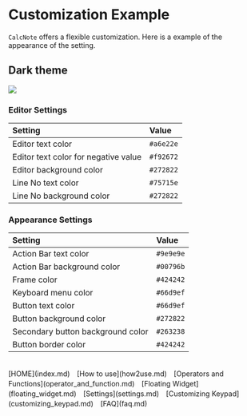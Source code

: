 # Customization Example
`CalcNote` offers a flexible customization. Here is a example of the appearance of the setting.

## Dark theme
<img src="https://raw.githubusercontent.com/burton999dev/CalcNoteHelp/master/images/all/theme_dark.png">

### Editor Settings
|Setting|Value|
|:-----------|:------------|
Editor text color|`#a6e22e`
Editor text color for negative value|`#f92672`
Editor background color|`#272822`
Line No text color|`#75715e`
Line No background color|`#272822`

### Appearance Settings
|Setting|Value|
|:-----------|:------------|
Action Bar text color|`#9e9e9e`
Action Bar background color|`#00796b`
Frame color|`#424242`
Keyboard menu color|`#66d9ef`
Button text color|`#66d9ef`
Button background color|`#272822`
Secondary button background color|`#263238`
Button border color|`#424242`

<br>
[HOME](index.md)　[How to use](how2use.md)　[Operators and Functions](operator_and_function.md)　[Floating Widget](floating_widget.md)　[Settings](settings.md)　[Customizing Keypad](customizing_keypad.md)　[FAQ](faq.md)  

